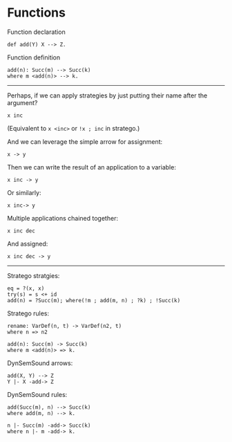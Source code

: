 # Functions

Function declaration

    def add(Y) X --> Z.

Function definition

    add(n): Succ(m) --> Succ(k)
    where m <add(n)> --> k.

---

Perhaps, if we can apply strategies by just putting their name after the argument?

    x inc

(Equivalent to `x <inc>` or `!x ; inc` in stratego.)

And we can leverage the simple arrow for assignment:

    x -> y

Then we can write the result of an application to a variable:

    x inc -> y

Or similarly:

    x inc-> y

Multiple applications chained together:

    x inc dec

And assigned:

    x inc dec -> y

---


Stratego stratgies:

    eq = ?(x, x)
    try(s) = s <+ id
    add(n) = ?Succ(m); where(!m ; add(m, n) ; ?k) ; !Succ(k)

Stratego rules:

    rename: VarDef(n, t) -> VarDef(n2, t)
    where n => n2

    add(n): Succ(m) -> Succ(k)
    where m <add(n)> => k.

DynSemSound arrows:

    add(X, Y) --> Z
    Y |- X -add-> Z

DynSemSound rules:

    add(Succ(m), n) --> Succ(k)
    where add(m, n) --> k.

    n |- Succ(m) -add-> Succ(k)
    where n |- m -add-> k.
